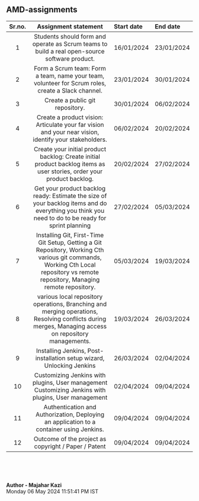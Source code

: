 ## AMD-assignments



|Sr.no.|Assignment statement|Start date|End date|
|:---:|:---:|:---|:---|
|1|Students should form and operate as Scrum teams to build a real open-source software product.|16/01/2024|23/01/2024|
|2|Form a Scrum team: Form a team, name your team, volunteer for Scrum roles, create a Slack channel.|23/01/2024|30/01/2024|
|3|Create a public git repository.|30/01/2024|06/02/2024|
|4|Create a product vision: Articulate your far vision and your near vision, identify your stakeholders.|06/02/2024|20/02/2024|
|5| Create your initial product backlog: Create initial product backlog items as user stories, order your product backlog.|20/02/2024|27/02/2024|
|6|Get your product backlog ready: Estimate the size of your backlog items and do everything you think you need to do to be ready for sprint planning| 27/02/2024|05/03/2024|
|7|Installing Git, First-Time Git Setup, Getting a Git Repository, Working Cth various git commands, Working Cth Local repository vs remote repository, Managing remote repository.| 05/03/2024|19/03/2024|
|8|various local repository operations, Branching and merging operations, Resolving conflicts during merges, Managing access on repository managements.|19/03/2024 |26/03/2024 |
|9|Installing Jenkins, Post-installation setup wizard, Unlocking Jenkins|26/03/2024|02/04/2024|
|10|Customizing Jenkins with plugins, User management Customizing Jenkins with plugins, User management|02/04/2024|09/04/2024|
|11|Authentication and Authorization, Deploying an application to a container using Jenkins.|09/04/2024|09/04/2024|
|12|Outcome of the project as copyright / Paper / Patent|09/04/2024|09/04/2024|


<br>
<br>
<br>

**Author - Majahar Kazi**<br>
Monday 06 May 2024 11:51:41 PM IST

